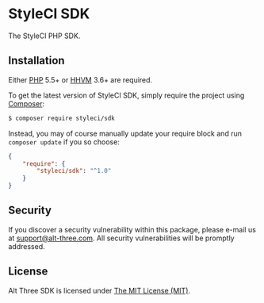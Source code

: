 # StyleCI SDK

The StyleCI PHP SDK.


## Installation

Either [PHP](https://php.net) 5.5+ or [HHVM](http://hhvm.com) 3.6+ are required.

To get the latest version of StyleCI SDK, simply require the project using [Composer](https://getcomposer.org):

```bash
$ composer require styleci/sdk
```

Instead, you may of course manually update your require block and run `composer update` if you so choose:

```json
{
    "require": {
        "styleci/sdk": "^1.0"
    }
}
```


## Security

If you discover a security vulnerability within this package, please e-mail us at support@alt-three.com. All security vulnerabilities will be promptly addressed.


## License

Alt Three SDK is licensed under [The MIT License (MIT)](LICENSE).
